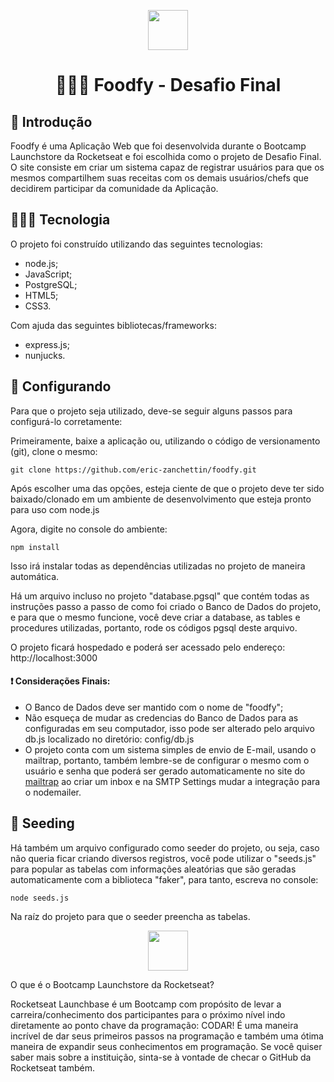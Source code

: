 <p align="center">
  <img width="64" height="auto" src="https://i.imgur.com/6uDjYpu.png" />
</p>
<h1 align="center">👨🏼‍🍳 Foodfy - Desafio Final</h1>

<h2>📜 Introdução</h2>
<p>Foodfy é uma Aplicação Web que foi desenvolvida durante o Bootcamp Launchstore da Rocketseat e foi escolhida como o projeto
de Desafio Final. O site consiste em criar um sistema capaz de registrar usuários para que os mesmos compartilhem suas receitas
com os demais usuários/chefs que decidirem participar da comunidade da Aplicação.</p>

<h2>👨🏼‍💻 Tecnologia</h2>
<p>O projeto foi construído utilizando das seguintes tecnologias:</p>
<ul>
    <li>node.js;</li>
    <li>JavaScript;</li>
    <li>PostgreSQL;</li>
    <li>HTML5;</li>
    <li>CSS3.</li>
</ul>
<p>Com ajuda das seguintes bibliotecas/frameworks:</p>
<ul>
    <li>express.js;</li>
    <li>nunjucks.</li>
</ul>

<h2>🚀 Configurando</h2>
<p>Para que o projeto seja utilizado, deve-se seguir alguns passos para configurá-lo corretamente:</p>
<p>Primeiramente, baixe a aplicação ou, utilizando o código de versionamento (git), clone o mesmo:</p>
<code>git clone https://github.com/eric-zanchettin/foodfy.git</code>
<p>Após escolher uma das opções, esteja ciente de que o projeto deve ter sido baixado/clonado em um ambiente de desenvolvimento
que esteja pronto para uso com node.js</p>
<p>Agora, digite no console do ambiente:</p>
<code>npm install</code>
<p>Isso irá instalar todas as dependências utilizadas no projeto de maneira automática.</p>
<p>Há um arquivo incluso no projeto "database.pgsql" que contém todas as instruções passo a passo de como foi criado o Banco de Dados
do projeto, e para que o mesmo funcione, você deve criar a database, as tables e procedures utilizadas, portanto, rode os códigos pgsql
deste arquivo.</p>
<p>O projeto ficará hospedado e poderá ser acessado pelo endereço: http://localhost:3000<p>
<h4>❗ Considerações Finais:</h4>
<ul>
    <li>O Banco de Dados deve ser mantido com o nome de "foodfy";</li>
    <li>Não esqueça de mudar as credencias do Banco de Dados para as configuradas em seu computador, isso pode ser alterado pelo arquivo db.js
    localizado no diretório: config/db.js</li>
    <li>O projeto conta com um sistema simples de envio de E-mail, usando o mailtrap, portanto, também lembre-se de configurar o mesmo com o usuário e senha
    que poderá ser gerado automaticamente no site do <a href="https://mailtrap.io/inboxes/">mailtrap</a> ao criar um inbox e na SMTP Settings mudar a integração
    para o nodemailer.</li>
</ul>

<h2>🌱 Seeding</h2>
<p>Há também um arquivo configurado como seeder do projeto, ou seja, caso não queria ficar criando diversos registros, você pode utilizar
o "seeds.js" para popular as tabelas com informações aleatórias que são geradas automaticamente com a biblioteca "faker", para tanto, escreva no console:</p>
<code>node seeds.js</code>
<p>Na raíz do projeto para que o seeder preencha as tabelas.</p>

<p align="center">
  <img width="64" height="auto" src="https://i.imgur.com/1BZZqy0.png" />
</p>
<p>O que é o Bootcamp Launchstore da Rocketseat?</p>
<p>Rocketseat Launchbase é um Bootcamp com propósito de levar a carreira/conhecimento dos participantes para o próximo nível indo diretamente ao ponto chave da programação: CODAR! É uma maneira incrível de dar seus primeiros passos na programação e também uma ótima maneira de expandir seus conhecimentos em programação. Se você quiser saber mais sobre a instituição, sinta-se à vontade de checar o GitHub da Rocketseat também.</p>